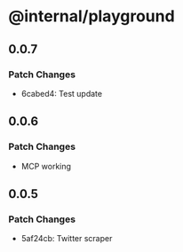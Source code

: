 # @internal/playground

## 0.0.7

### Patch Changes

- 6cabed4: Test update

## 0.0.6

### Patch Changes

- MCP working

## 0.0.5

### Patch Changes

- 5af24cb: Twitter scraper

